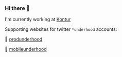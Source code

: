 ### Hi there 👋

I'm currently working at [Kontur](kontur.ru)

Supporting websites for twitter `*underhood` accounts:

🍳  [produnderhood](produnderhood.ru)

📱  [mobileunderhood](mobileunderhood.ru)

<!--
**AgapovOne/AgapovOne** is a ✨ _special_ ✨ repository because its `README.md` (this file) appears on your GitHub profile.

Here are some ideas to get you started:

- 🔭 I’m currently working on ...
- 🌱 I’m currently learning ...
- 👯 I’m looking to collaborate on ...
- 🤔 I’m looking for help with ...
- 💬 Ask me about ...
- 📫 How to reach me: ...
- 😄 Pronouns: ...
- ⚡ Fun fact: ...
-->
